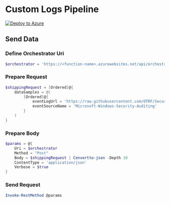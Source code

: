 # Custom Logs Pipeline

[![Deploy to Azure](https://aka.ms/deploytoazurebutton)](https://portal.azure.com/#create/Microsoft.Template/uri/https%3A%2F%2Fraw.githubusercontent.com%2FOTRF%2FMicrosoft-Sentinel2Go%2Fmaster%2Fgrocery-list%2FCustom-Logs-Pipeline%2Fazuredeploy.json)

## Send Data

### Define Orchestrator Uri

```PowerShell
$orchestrator = 'https://<function-name>.azurewebsites.net/api/orchestrators/Orchestrator'
```

### Prepare Request
```PowerShell
$shippingRequest = [Ordered]@{
    dataSamples = @(
        [Ordered]@{
            eventLogUrl = 'https://raw.githubusercontent.com/OTRF/Security-Datasets/SecurityDatasets2.0/datasets/atomic/windows/190301-ADModification-ADReplication/DC01_Windows_Security.zip'
            eventSourceName = 'Microsoft-Windows-Security-Auditing'
        }
    )
}
```

### Prepare Body

```PowerShell
$params = @{
    Uri = $orchestrator
    Method = "Post"
    Body = $shippingRequest | Convertto-json -Depth 10
    ContentType = 'application/json'
    Verbose = $true
}
```

### Send Request

```PowerShell
Invoke-RestMethod @params
```
